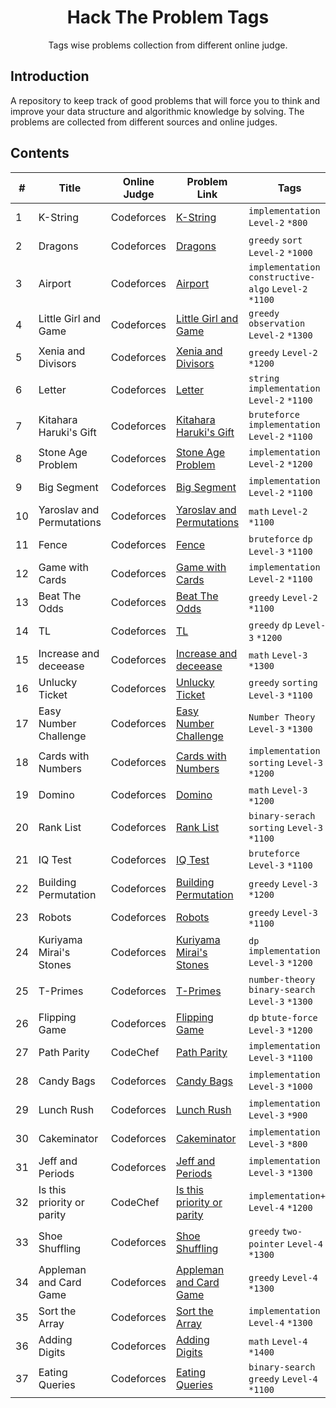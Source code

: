 <h1 align="center">Hack The Problem Tags</h1>
<p align="center">Tags wise problems collection from different online judge.</p>

## Introduction

<p>
A repository to keep track of good problems that will force you to think and improve your data structure and algorithmic knowledge by solving. The problems are collected from different sources and online judges.
</p>

## Contents

| # | Title | Online Judge | Problem Link | Tags | Solution |
|---| -----| ------------ | ------------ | ---- | -------- | 
1 | K-String | Codeforces | [K-String](https://codeforces.com/contest/230/problem/A) | `implementation` `Level-2` `*800` | [GNU C++17](./Implementation/k-string.cpp) |
2 | Dragons | Codeforces | [Dragons](https://codeforces.com/contest/230/problem/A) | `greedy` `sort` `Level-2` `*1000` | [GNU C++17](./Greedy/dragons.cpp) |
3 | Airport | Codeforces | [Airport](https://codeforces.com/contest/218/problem/B) | `implementation` `constructive-algo` `Level-2` `*1100` | [GNU C++17](./Implementation/airport.cpp) |
4 | Little Girl and Game | Codeforces | [Little Girl and Game](https://codeforces.com/problemset/problem/276/B) | `greedy` `observation` `Level-2` `*1300` | [GNU C++17](./Greedy/little-girl-and-game.cpp) |
5 | Xenia and Divisors | Codeforces | [Xenia and Divisors](https://codeforces.com/problemset/problem/342/A) | `greedy` `Level-2` `*1200` | [GNU C++17](./Binary-Search/eating-queries.cpp) |
6 | Letter | Codeforces | [Letter](https://codeforces.com/contest/43/problem/B) | `string` `implementation` `Level-2` `*1100` | [GNU C++17](./String/letter.cpp) |
7 | Kitahara Haruki's Gift | Codeforces | [Kitahara Haruki's Gift](https://codeforces.com/problemset/problem/433/A) | `bruteforce` `implementation` `Level-2` `*1100` | [GNU C++17](./Implementation/kitahara-haruki-gift.cpp) |
8 | Stone Age Problem | Codeforces | [Stone Age Problem](https://codeforces.com/contest/1679/problem/B) | `implementation` `Level-2` `*1200` | [GNU C++17](./Implementation/stone-age-problem.cpp) |
9 | Big Segment | Codeforces | [Big Segment](https://codeforces.com/contest/242/problem/B) | `implementation` `Level-2` `*1100` | [GNU C++17](./Implementation/big-segment.cpp) |
10 | Yaroslav and Permutations | Codeforces | [Yaroslav and Permutations](https://codeforces.com/contest/296/problem/A) | `math` `Level-2` `*1100` | [GNU C++17](./Math/yaroslav-permutations.cpp) |
11 | Fence | Codeforces | [Fence](https://codeforces.com/problemset/problem/363/B) | `bruteforce` `dp` `Level-3` `*1100` | [GNU C++17](./Implementation/fence.cpp) |
12 | Game with Cards | Codeforces | [Game with Cards](https://codeforces.com/contest/1681/problem/A) | `implementation` `Level-2` `*1100` | [GNU C++17](./Implementation/game-with-cards.cpp) |
13 | Beat The Odds | Codeforces | [Beat The Odds](https://codeforces.com/contest/1691/problem/A) | `greedy` `Level-2` `*1100` | [GNU C++14](./Greedy/beat-the-odds.cpp) |
14 | TL | Codeforces | [TL](https://codeforces.com/problemset/problem/350/A) | `greedy` `dp` `Level-3` `*1200` | [GNU C++17](./Greedy/tl.cpp) |
15 | Increase and deceease | Codeforces | [Increase and deceease](https://codeforces.com/contest/246/problem/B) | `math` `Level-3` `*1300` | [GNU C++17](./Math/increase-decrease.cpp) |
16 | Unlucky Ticket | Codeforces | [Unlucky Ticket](https://codeforces.com/problemset/problem/160/B) | `greedy` `sorting` `Level-3` `*1100` | [GNU C++17](./Implementation/unlucky-numbers.cpp) |
17 | Easy Number Challenge | Codeforces | [Easy Number Challenge](https://codeforces.com/problemset/problem/236/B) | `Number Theory` `Level-3` `*1300` | [GNU C++17](./Number-Theory/easy-number-challenge.cpp) |
18 | Cards with Numbers | Codeforces | [Cards with Numbers](https://codeforces.com/problemset/problem/254/A) | `implementation` `sorting` `Level-3` `*1200` | [GNU C++17](./Implementation/cards-with-numbers.cpp) |
19 | Domino | Codeforces | [Domino](https://codeforces.com/problemset/problem/353/A) | `math` `Level-3` `*1200` | [GNU C++17](./Math/domino.cpp) |
20 | Rank List | Codeforces | [Rank List](https://codeforces.com/problemset/problem/166/A) | `binary-serach` `sorting` `Level-3` `*1100` | [GNU C++17](./Binary-Search/rank-list.cpp) |
21 | IQ Test | Codeforces | [IQ Test](https://codeforces.com/problemset/problem/166/A) | `bruteforce` `Level-3` `*1100` | [GNU C++17](./Implementation/iq-test.cpp) |
22 | Building Permutation | Codeforces | [Building Permutation](https://codeforces.com/contest/285/problem/C) | `greedy` `Level-3` `*1200` | [GNU C++17](./Greedy/building-permutation.cpp) |
23 | Robots | Codeforces | [Robots](https://codeforces.com/contest/1680/problem/B) | `greedy` `Level-3` `*1100` | [GNU C++17](./Greedy/robots.cpp) |
24 | Kuriyama Mirai's Stones | Codeforces | [Kuriyama Mirai's Stones](https://codeforces.com/contest/433/problem/B) | `dp` `implementation` `Level-3` `*1200` | [GNU C++17](./Implementation/kuriyama-mirai-stones.cpp) |
25 | T-Primes | Codeforces | [T-Primes](https://codeforces.com/contest/230/problem/B) | `number-theory` `binary-search` `Level-3` `*1300` | [GNU C++17](./Number-Theory/t-primes.cpp) |
26 | Flipping Game | Codeforces | [Flipping Game](https://codeforces.com/problemset/problem/327/A) | `dp` `btute-force` `Level-3` `*1200` | [GNU C++17](./Implementation/flipping-game.cpp) |
27 | Path Parity | CodeChef | [Path Parity](https://www.codechef.com/START41D/problems/PATHPAR) | `implementation` `Level-3` `*1100` | [GNU C++17](./Implementation/path-parity.cpp) |
28 | Candy Bags | Codeforces | [Candy Bags](https://codeforces.com/problemset/problem/334/A) | `implementation` `Level-3` `*1000` | [GNU C++14](./Implementation/candy-bags.cpp) |
29 | Lunch Rush | Codeforces | [Lunch Rush](https://codeforces.com/contest/276/problem/A) | `implementation` `Level-3` `*900` | [GNU C++14](./Implementation/lunch-rush.cpp) |
30 | Cakeminator | Codeforces | [Cakeminator](https://codeforces.com/problemset/problem/330/A) | `implementation` `Level-3` `*800` | [GNU C++14](./Implementation/cakeminator.cpp) |
31 | Jeff and Periods | Codeforces | [Jeff and Periods](https://codeforces.com/contest/352/problem/B) | `implementation` `Level-3` `*1300` | [GNU C++14](./Implementation/jeff-and-periods.cpp) |
32 | Is this priority or parity | CodeChef | [Is this priority or parity](https://www.codechef.com/START41D/problems/ISPAR) | `implementation++` `Level-4` `*1200` | [GNU C++17](./Implementation/priority-or-parity.cpp) |
33 | Shoe Shuffling | Codeforces | [Shoe Shuffling](https://codeforces.com/contest/1691/problem/B) | `greedy` `two-pointer` `Level-4` `*1300` | [GNU C++14](./Greedy/shoe-shuffling.cpp) |
34 | Appleman and Card Game | Codeforces | [Appleman and Card Game](https://codeforces.com/problemset/problem/462/B) | `greedy` `Level-4` `*1300` | [GNU C++17](./Greedy/appleman-card-game.cpp) |
35 | Sort the Array | Codeforces | [Sort the Array](https://codeforces.com/contest/451/problem/B) | `implementation` `Level-4` `*1300` | [GNU C++17](./Implementation/sort-the-array.cpp) |
36 | Adding Digits | Codeforces | [Adding Digits](https://codeforces.com/contest/260/problem/A) | `math` `Level-4` `*1400` | [GNU C++14](./Math/adding-digits.cpp) |
37 | Eating Queries | Codeforces | [Eating Queries](https://codeforces.com/contest/1676/problem/E) | `binary-search` `greedy` `Level-4` `*1100` | [GNU C++17](./Binary-Search/eating-queries.cpp) |


